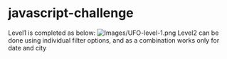 # javascript-challenge
Level1 is completed as below: 
![Images/UFO-level-1.png]("./UFO-level-1/static/images/date-filter.PNG")
Level2 can be done using individual filter options, and as a combination works only for date and city 

